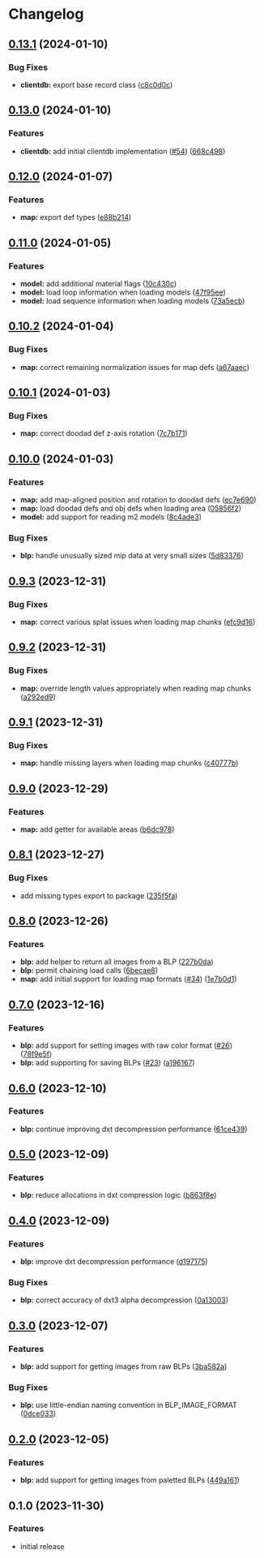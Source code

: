 # Changelog

## [0.13.1](https://github.com/wowserhq/format/compare/v0.13.0...v0.13.1) (2024-01-10)


### Bug Fixes

* **clientdb:** export base record class ([c8c0d0c](https://github.com/wowserhq/format/commit/c8c0d0c9dc4d1e23568bc6a734eb8d9d88f932fe))

## [0.13.0](https://github.com/wowserhq/format/compare/v0.12.0...v0.13.0) (2024-01-10)


### Features

* **clientdb:** add initial clientdb implementation ([#54](https://github.com/wowserhq/format/issues/54)) ([668c498](https://github.com/wowserhq/format/commit/668c4981cf13c0eaae61ca826f82e969414bfa34))

## [0.12.0](https://github.com/wowserhq/format/compare/v0.11.0...v0.12.0) (2024-01-07)


### Features

* **map:** export def types ([e88b214](https://github.com/wowserhq/format/commit/e88b21471da641be24dbd3c56bc4ad693cc1c3b9))

## [0.11.0](https://github.com/wowserhq/format/compare/v0.10.2...v0.11.0) (2024-01-05)


### Features

* **model:** add additional material flags ([10c430c](https://github.com/wowserhq/format/commit/10c430cb925b0db7b31379559ac1408c6f3bc632))
* **model:** load loop information when loading models ([47f95ee](https://github.com/wowserhq/format/commit/47f95eea5af68c95879564979e5b94d53d7114e5))
* **model:** load sequence information when loading models ([73a5ecb](https://github.com/wowserhq/format/commit/73a5ecb8149afdae0b3096542a779b392ee9fde2))

## [0.10.2](https://github.com/wowserhq/format/compare/v0.10.1...v0.10.2) (2024-01-04)


### Bug Fixes

* **map:** correct remaining normalization issues for map defs ([a67aaec](https://github.com/wowserhq/format/commit/a67aaec3b4553d25277ff8dee916e6fc9ffb614a))

## [0.10.1](https://github.com/wowserhq/format/compare/v0.10.0...v0.10.1) (2024-01-03)


### Bug Fixes

* **map:** correct doodad def z-axis rotation ([7c7b171](https://github.com/wowserhq/format/commit/7c7b171106a3b1246f5876f916e8305b65e33de4))

## [0.10.0](https://github.com/wowserhq/format/compare/v0.9.3...v0.10.0) (2024-01-03)


### Features

* **map:** add map-aligned position and rotation to doodad defs ([ec7e690](https://github.com/wowserhq/format/commit/ec7e69096019fd2136443bcb6f368edc91fe3bfc))
* **map:** load doodad defs and obj defs when loading area ([05856f2](https://github.com/wowserhq/format/commit/05856f2fbb2ff28149b9ca3dc19be66313337301))
* **model:** add support for reading m2 models ([8c4ade3](https://github.com/wowserhq/format/commit/8c4ade3518f96c107b207fee19d0a948570dc537))


### Bug Fixes

* **blp:** handle unusually sized mip data at very small sizes ([5d83376](https://github.com/wowserhq/format/commit/5d833762e5fe70e4a29cdc0efdb78c7e7724837a))

## [0.9.3](https://github.com/wowserhq/format/compare/v0.9.2...v0.9.3) (2023-12-31)


### Bug Fixes

* **map:** correct various splat issues when loading map chunks ([efc9d16](https://github.com/wowserhq/format/commit/efc9d163376bc02f5b2862c5da74e97491582050))

## [0.9.2](https://github.com/wowserhq/format/compare/v0.9.1...v0.9.2) (2023-12-31)


### Bug Fixes

* **map:** override length values appropriately when reading map chunks ([a292ed9](https://github.com/wowserhq/format/commit/a292ed93450f5de0da9b3e0fb87e2ee44e708f22))

## [0.9.1](https://github.com/wowserhq/format/compare/v0.9.0...v0.9.1) (2023-12-31)


### Bug Fixes

* **map:** handle missing layers when loading map chunks ([c40777b](https://github.com/wowserhq/format/commit/c40777bc4769e7a95bcd5a5c7c4eea063ea53865))

## [0.9.0](https://github.com/wowserhq/format/compare/v0.8.1...v0.9.0) (2023-12-29)


### Features

* **map:** add getter for available areas ([b6dc978](https://github.com/wowserhq/format/commit/b6dc97846edf554f233b69f44a01e7b09ed99b0c))

## [0.8.1](https://github.com/wowserhq/format/compare/v0.8.0...v0.8.1) (2023-12-27)


### Bug Fixes

* add missing types export to package ([235f5fa](https://github.com/wowserhq/format/commit/235f5fad9f9a29c35fe8a031282361eee4ba793d))

## [0.8.0](https://github.com/wowserhq/format/compare/v0.7.0...v0.8.0) (2023-12-26)


### Features

* **blp:** add helper to return all images from a BLP ([227b0da](https://github.com/wowserhq/format/commit/227b0dac8f6f67a0e2b9aa114f574a92e5e88476))
* **blp:** permit chaining load calls ([6becae8](https://github.com/wowserhq/format/commit/6becae88553cbee9ac53d9e2a36922c5b014d4a1))
* **map:** add initial support for loading map formats ([#34](https://github.com/wowserhq/format/issues/34)) ([1e7b0d1](https://github.com/wowserhq/format/commit/1e7b0d17f0fd17d0bed3bb2ad72e8d7a3f32c8f0))

## [0.7.0](https://github.com/wowserhq/format/compare/v0.6.0...v0.7.0) (2023-12-16)


### Features

* **blp:** add support for setting images with raw color format ([#26](https://github.com/wowserhq/format/issues/26)) ([78f9e5f](https://github.com/wowserhq/format/commit/78f9e5fb38f240c0b7562a52e59f16a1000da47f))
* **blp:** add supporting for saving BLPs ([#23](https://github.com/wowserhq/format/issues/23)) ([a196167](https://github.com/wowserhq/format/commit/a1961675a4d08aa4462fdebaf0038260356e3dc5))

## [0.6.0](https://github.com/wowserhq/format/compare/v0.5.0...v0.6.0) (2023-12-10)


### Features

* **blp:** continue improving dxt decompression performance ([61ce439](https://github.com/wowserhq/format/commit/61ce439e0c1fe7a0dc5923edae874463aa9c535a))

## [0.5.0](https://github.com/wowserhq/format/compare/v0.4.0...v0.5.0) (2023-12-09)


### Features

* **blp:** reduce allocations in dxt compression logic ([b863f8e](https://github.com/wowserhq/format/commit/b863f8e378707676c6293b8e8da8cc39f2f0cd4c))

## [0.4.0](https://github.com/wowserhq/format/compare/v0.3.0...v0.4.0) (2023-12-09)


### Features

* **blp:** improve dxt decompression performance ([d197175](https://github.com/wowserhq/format/commit/d1971754944f6efdfe041f8b8d7a5e670262f36b))


### Bug Fixes

* **blp:** correct accuracy of dxt3 alpha decompression ([0a13003](https://github.com/wowserhq/format/commit/0a13003949330b6618d3c183deb55159ad8a141b))

## [0.3.0](https://github.com/wowserhq/format/compare/v0.2.0...v0.3.0) (2023-12-07)


### Features

* **blp:** add support for getting images from raw BLPs ([3ba582a](https://github.com/wowserhq/format/commit/3ba582a5ad04394bb6917922a40a0db59b807173))


### Bug Fixes

* **blp:** use little-endian naming convention in BLP_IMAGE_FORMAT ([0dce033](https://github.com/wowserhq/format/commit/0dce033f650a7cb36689b9a51db756e5e6155a51))

## [0.2.0](https://github.com/wowserhq/format/compare/v0.1.0...v0.2.0) (2023-12-05)


### Features

* **blp:** add support for getting images from paletted BLPs ([449a161](https://github.com/wowserhq/format/commit/449a161c7243975ba7d9e72a16438a252e70d56d))

## 0.1.0 (2023-11-30)

### Features

* initial release
